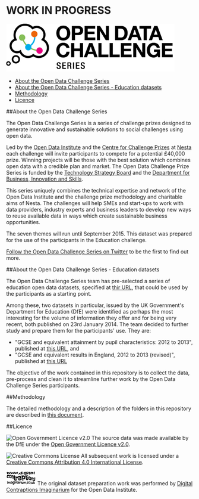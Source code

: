 # WORK IN PROGRESS

![Open Data Challenge Series logo](images/open_data_challenge_series_logo.png "Open Data Challenge Series logo")

- [About the Open Data Challenge Series](#about-the-open-data-challenge-series)
- [About the Open Data Challenge Series - Education datasets](#about-the-open-data-challenge-series)
- [Methodology](#methodology)
- [Licence](#licence)

##About the Open Data Challenge Series

The Open Data Challenge Series is a series of challenge prizes designed to generate innovative and sustainable solutions to social challenges using open data.

Led by the [Open Data Institute](http://theodi.org/) and the [Centre for Challenge Prizes](http://www.nesta.org.uk/our-projects/centre-challenge-prizes) at [Nesta](http://www.nesta.org.uk/) each challenge will invite participants to compete for a potential £40,000 prize. Winning projects will be those with the best solution which combines open data with a credible plan and market. The Open Data Challenge Prize Series is funded by the [Technology Strategy Board](https://www.innovateuk.org/en) and the [Department for Business, Innovation and Skills](https://www.gov.uk/government/organisations/department-for-business-innovation-skills).

This series uniquely combines the technical expertise and network of the Open Data Institute and the challenge prize methodology and charitable aims of Nesta. The challenges will help SMEs and start-ups to work with data providers, industry experts and business leaders to develop new ways to reuse available data in ways which create sustainable business opportunities.

The seven themes will run until September 2015. This dataset was prepared for the use of the participants in the Education challenge.

[Follow the Open Data Challenge Series on Twitter](https://twitter.com/odchallenges) to be the first to find out more. 

##About the Open Data Challenge Series - Education datasets

The Open Data Challenge Series team has pre-selected a series of education open data datasets, specified at [thir URL](https://docs.google.com/spreadsheet/ccc?key=0Aswdg5Zc6wBhdFpRbUFacXd3WDZ6SV9mdzQtLVFFVmc&usp=sharing), that could be used by the participants as a starting point. 

Among these, two datasets in particular, issued by the UK Government's Department for Education (DfE) were identified as perhaps the most interesting for the volume of information they offer and for being very recent, both published on 23rd January 2014. The team decided to further study and prepare them for the participants' use. They are:

- "GCSE and equivalent attainment by pupil characteristics: 2012 to 2013", published at [this URL](https://www.gov.uk/government/publications/gcse-and-equivalent-attainment-by-pupil-characteristics-2012-to-2013), and 
- "GCSE and equivalent results in England, 2012 to 2013 (revised)", published at [this URL](https://www.gov.uk/government/publications/gcse-and-equivalent-results-in-england-2012-to-2013-revised)

The objective of the work contained in this repository is to collect the data, pre-process and clean it to streamline further work by the Open Data Challenge Series participants.

##Methodology

The detailed methodology and a description of the folders in this repository are described in [this document](methodology.md).

##Licence

![Open Government Licence v2.0](http://www.nationalarchives.gov.uk/images/infoman/ogl-symbol-41px-retina-black.png "Open Government Licence v2.0") The source data was made available by the DfE under the [Open Government Licence v2.0](http://www.nationalarchives.gov.uk/doc/open-government-licence/version/2).

![Creative Commons License](http://i.creativecommons.org/l/by/4.0/88x31.png "Creative Commons License") All subsequent work is licensed under a [Creative Commons Attribution 4.0 International License](http://creativecommons.org/licenses/by/4.0/).

![Digital Contraptions Imaginarium Ltd.](images/dicoim.png "Digital Contraptions Imaginarium Ltd.") The original dataset preparation work was performed by [Digital Contraptions Imaginarium](http://www.digitalcontraptionsimaginarium.co.uk) for the Open Data Institute.
